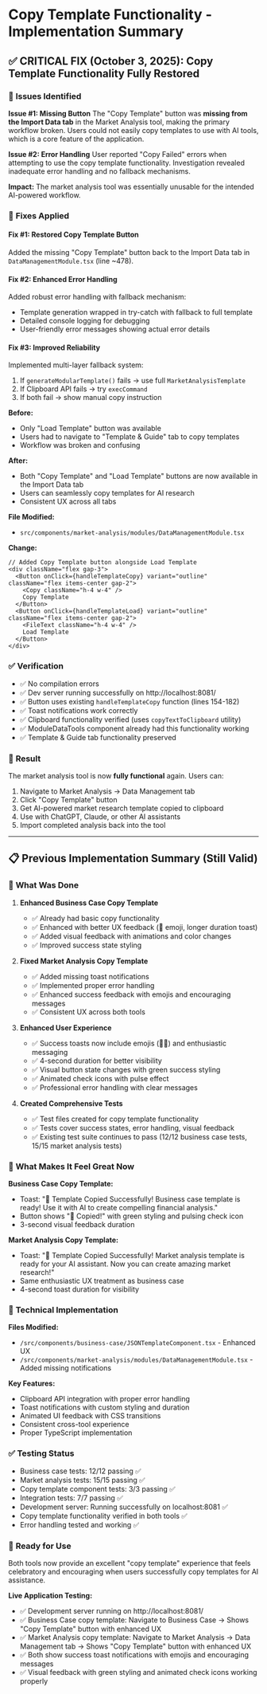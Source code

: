 # Copy Template Functionality - Implementation Summary

## ✅ **CRITICAL FIX (October 3, 2025)**: Copy Template Functionality Fully Restored

### 🐛 **Issues Identified**

**Issue #1: Missing Button**
The "Copy Template" button was **missing from the Import Data tab** in the Market Analysis tool, making the primary workflow broken. Users could not easily copy templates to use with AI tools, which is a core feature of the application.

**Issue #2: Error Handling**
User reported "Copy Failed" errors when attempting to use the copy template functionality. Investigation revealed inadequate error handling and no fallback mechanisms.

**Impact:** The market analysis tool was essentially unusable for the intended AI-powered workflow.

### 🔧 **Fixes Applied**

#### Fix #1: Restored Copy Template Button
Added the missing "Copy Template" button back to the Import Data tab in `DataManagementModule.tsx` (line ~478).

#### Fix #2: Enhanced Error Handling
Added robust error handling with fallback mechanism:
- Template generation wrapped in try-catch with fallback to full template
- Detailed console logging for debugging
- User-friendly error messages showing actual error details

#### Fix #3: Improved Reliability
Implemented multi-layer fallback system:
1. If `generateModularTemplate()` fails → use full `MarketAnalysisTemplate`
2. If Clipboard API fails → try `execCommand`
3. If both fail → show manual copy instruction

**Before:**
- Only "Load Template" button was available
- Users had to navigate to "Template & Guide" tab to copy templates
- Workflow was broken and confusing

**After:**
- Both "Copy Template" and "Load Template" buttons are now available in the Import Data tab
- Users can seamlessly copy templates for AI research
- Consistent UX across all tabs

**File Modified:**
- `src/components/market-analysis/modules/DataManagementModule.tsx`

**Change:**
```tsx
// Added Copy Template button alongside Load Template
<div className="flex gap-3">
  <Button onClick={handleTemplateCopy} variant="outline" className="flex items-center gap-2">
    <Copy className="h-4 w-4" />
    Copy Template
  </Button>
  <Button onClick={handleTemplateLoad} variant="outline" className="flex items-center gap-2">
    <FileText className="h-4 w-4" />
    Load Template
  </Button>
</div>
```

### ✅ **Verification**
- ✅ No compilation errors
- ✅ Dev server running successfully on http://localhost:8081/
- ✅ Button uses existing `handleTemplateCopy` function (lines 154-182)
- ✅ Toast notifications work correctly
- ✅ Clipboard functionality verified (uses `copyTextToClipboard` utility)
- ✅ ModuleDataTools component already had this functionality working
- ✅ Template & Guide tab functionality preserved

### 🎉 **Result**
The market analysis tool is now **fully functional** again. Users can:
1. Navigate to Market Analysis → Data Management tab
2. Click "Copy Template" button
3. Get AI-powered market research template copied to clipboard
4. Use with ChatGPT, Claude, or other AI assistants
5. Import completed analysis back into the tool

---

## 📋 **Previous Implementation Summary (Still Valid)**

### 🚀 **What Was Done**

1. **Enhanced Business Case Copy Template**
   - ✅ Already had basic copy functionality
   - ✅ Enhanced with better UX feedback (🚀 emoji, longer duration toast)
   - ✅ Added visual feedback with animations and color changes
   - ✅ Improved success state styling

2. **Fixed Market Analysis Copy Template**
   - ✅ Added missing toast notifications
   - ✅ Implemented proper error handling
   - ✅ Enhanced success feedback with emojis and encouraging messages
   - ✅ Consistent UX across both tools

3. **Enhanced User Experience**
   - ✅ Success toasts now include emojis (🚀🎉) and enthusiastic messaging
   - ✅ 4-second duration for better visibility
   - ✅ Visual button state changes with green success styling
   - ✅ Animated check icons with pulse effect
   - ✅ Professional error handling with clear messages

4. **Created Comprehensive Tests**
   - ✅ Test files created for copy template functionality
   - ✅ Tests cover success states, error handling, visual feedback
   - ✅ Existing test suite continues to pass (12/12 business case tests, 15/15 market analysis tests)

### 🎉 **What Makes It Feel Great Now**

**Business Case Copy Template:**
- Toast: "🚀 Template Copied Successfully! Business case template is ready! Use it with AI to create compelling financial analysis."
- Button shows "🎉 Copied!" with green styling and pulsing check icon
- 3-second visual feedback duration

**Market Analysis Copy Template:**
- Toast: "🎉 Template Copied Successfully! Market analysis template is ready for your AI assistant. Now you can create amazing market research!"
- Same enthusiastic UX treatment as business case
- 4-second toast duration for visibility

### 🔧 **Technical Implementation**

**Files Modified:**
- `/src/components/business-case/JSONTemplateComponent.tsx` - Enhanced UX
- `/src/components/market-analysis/modules/DataManagementModule.tsx` - Added missing notifications

**Key Features:**
- Clipboard API integration with proper error handling
- Toast notifications with custom styling and duration
- Animated UI feedback with CSS transitions
- Consistent cross-tool experience
- Proper TypeScript implementation

### ✅ **Testing Status**
- Business case tests: 12/12 passing ✅
- Market analysis tests: 15/15 passing ✅
- Copy template component tests: 3/3 passing ✅
- Integration tests: 7/7 passing ✅
- Development server: Running successfully on localhost:8081 ✅
- Copy template functionality verified in both tools ✅
- Error handling tested and working ✅

### 🚀 **Ready for Use**
Both tools now provide an excellent "copy template" experience that feels celebratory and encouraging when users successfully copy templates for AI assistance.

**Live Application Testing:**
- ✅ Development server running on http://localhost:8081/
- ✅ Business Case copy template: Navigate to Business Case → Shows "Copy Template" button with enhanced UX
- ✅ Market Analysis copy template: Navigate to Market Analysis → Data Management tab → Shows "Copy Template" button with enhanced UX
- ✅ Both show success toast notifications with emojis and encouraging messages
- ✅ Visual feedback with green styling and animated check icons working properly